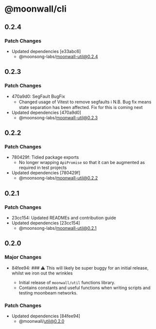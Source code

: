 # @moonwall/cli

## 0.2.4

### Patch Changes

- Updated dependencies [e33abc6]
  - @moonsong-labs/moonwall-util@0.2.4

## 0.2.3

### Patch Changes

- 470a9d0: SegFault BugFix
  - Changed usage of Vitest to remove segfaults
    :information_source: N.B. Bug fix means state separation has been affected. Fix for this is coming next
- Updated dependencies [470a9d0]
  - @moonsong-labs/moonwall-util@0.2.3

## 0.2.2

### Patch Changes

- 780429f: Tidied package exports
  - No longer wrapping `ApiPromise` so that it can be augmented as required in test projects
- Updated dependencies [780429f]
  - @moonsong-labs/moonwall-util@0.2.2

## 0.2.1

### Patch Changes

- 23cc154: Updated READMEs and contribution guide
- Updated dependencies [23cc154]
  - @moonsong-labs/moonwall-util@0.2.1

## 0.2.0

### Major Changes

- 84fee94: ### :warning: This will likely be super buggy for an initial release, whilst we iron out the wrinkles

  - Initial release of `moonwall/util` functions library.
  - Contains constants and useful functions when writing scripts and testing moonbeam networks.

### Patch Changes

- Updated dependencies [84fee94]
  - @moonwall/util@0.2.0

